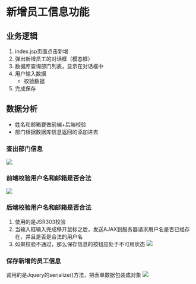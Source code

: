 ﻿
# 新增员工信息功能
## 业务逻辑
1. index.jsp页面点击新增
2. 弹出新增员工的对话框（模态框）
3. 数据库查询部门列表，显示在对话框中
4. 用户输入数据
	- 校验数据
5. 完成保存


## 数据分析
- 姓名和邮箱要做前端+后端校验
- 部门根据数据库信息返回的添加进去

### 查出部门信息
![](http://ww1.sinaimg.cn/large/006pqaYvly1g2v0d7tpeaj31co0njdn3.jpg)

### 前端校验用户名和邮箱是否合法
![](http://ww1.sinaimg.cn/large/006pqaYvly1g2v0ecdg3nj317q0i3qbh.jpg)

### 后端校验用户名和邮箱是否合法
1. 使用的是JSR303校验
2. 当输入框输入完成移开鼠标之后，发送AJAX到服务器请求用户名是否已经存在，并且是否是合法的用户名
3. 如果校验不通过，那么保存信息的按钮应处于不可用状态
![](http://ww1.sinaimg.cn/large/006pqaYvly1g2v0f8k1krj31fv0ng134.jpg)

### 保存新增的员工信息
调用的是Jquery的serialize()方法，把表单数据包装成对象
![](http://ww1.sinaimg.cn/large/006pqaYvgy1g2v0g0iqi4j31go0sn11i.jpg)
